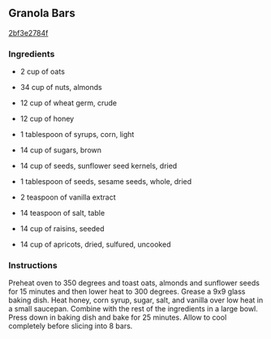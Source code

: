 ## Granola Bars

[2bf3e2784f](http://www.food.com/recipe/granola-bars-350316)

### Ingredients

 - 2 cup of oats

 - 34 cup of nuts, almonds

 - 12 cup of wheat germ, crude

 - 12 cup of honey

 - 1 tablespoon of syrups, corn, light

 - 14 cup of sugars, brown

 - 14 cup of seeds, sunflower seed kernels, dried

 - 1 tablespoon of seeds, sesame seeds, whole, dried

 - 2 teaspoon of vanilla extract

 - 14 teaspoon of salt, table

 - 14 cup of raisins, seeded

 - 14 cup of apricots, dried, sulfured, uncooked

### Instructions

Preheat oven to 350 degrees and toast oats, almonds and sunflower seeds for 15 minutes and then lower heat to 300 degrees. Grease a 9x9 glass baking dish. Heat honey, corn syrup, sugar, salt, and vanilla over low heat in a small saucepan. Combine with the rest of the ingredients in a large bowl. Press down in baking dish and bake for 25 minutes. Allow to cool completely before slicing into 8 bars.